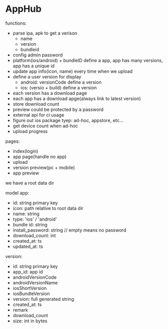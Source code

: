 # AppHub

functions:
- parse ipa, apk to get a verison
  - name
  - version
  - bundleid
- config admin password
- platform(ios/android) + bundleID define a app, app has many versions, app has a unique id
- update app info(icon, name) every time when we upload
- define a user version for display
  - android: versionCode define a version
  - ios: (versio + build) define a version
- each version has a download page
- each app has a download apge(always link to latest version)
- store download count
- preview could be protected by a password
- external api for ci usage
- figure out ios package tyep: ad-hoc, appstore, etc...
- get device count when ad-hoc
- upload progress

pages:
- index(login)
- app page(handle no app)
- upload
- version preview(pc + mobile)
- app preview

we have a root data dir

model
app:
  - id: string primary key
  - icon: path relative to root data dir
  - name: string
  - type: 'ios' / 'android'
  - bundle id: string
  - install_password: string // empty means no password
  - download_count: int
  - created_at: ts
  - updated_at: ts

version:
  - id: string primary key
  - app_id: app id
  - androidVersionCode
  - androidVersionName
  - iosShortVersion
  - iosBundleVersion
  - version: full generated string
  - created_at: ts
  - remark
  - download_count
  - size: int in bytes

